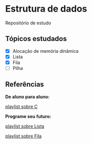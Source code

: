 # Estrutura de dados
Repositório de estudo

## Tópicos estudados
- [x] Alocação de memória dinâmica
- [x] Lista
- [x] Fila
- [ ] Pilha

## Referências
**De aluno para aluno:**

[playlist sobre C](https://www.youtube.com/watch?v=VnH7OVFj_pA&list=PLa75BYTPDNKZWYypgOFEsX3H2Mg-SzuLW)

**Programe seu futuro:**

[playlist sobre Lista](https://www.youtube.com/watch?v=biTMaMxWLRc&list=PLqJK4Oyr5WSgPpLg-lZJfJZN0DQ5bwrfP&index=1)

[playlist sobre Fila](https://www.youtube.com/watch?v=pJBC0Yo6P9c&list=PLqJK4Oyr5WSgPCLNVjeOdwLgVPhUSfBMf&index=1)

